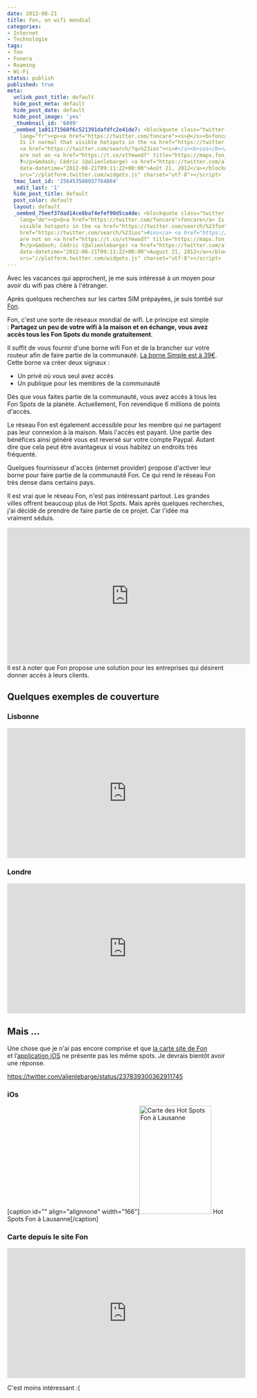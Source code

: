 ```yaml
---
date: 2012-08-21
title: Fon, un wifi mondial
categories:
- Internet
- Technologie
tags:
- fon
- Fonera
- Roaming
- Wi-Fi
status: publish
published: true
meta:
  unlink_post_title: default
  hide_post_meta: default
  hide_post_date: default
  hide_post_image: 'yes'
  _thumbnail_id: '6099'
  _oembed_1a01171568f6c521391dafdfc2e41de7: <blockquote class="twitter-tweet" width="550"
    lang="fr"><p><a href="https://twitter.com/foncare"><s>@</s><b>foncare</b></a>
    Is it normal that visible hotspots in the <a href="https://twitter.com/search/?q=%23fon"><s>#</s><b>fon</b></a>
    <a href="https://twitter.com/search/?q=%23ios"><s>#</s><b>ios</b></a> <a href="https://twitter.com/search/?q=%23app"><s>#</s><b>app</b></a>
    are not on <a href="https://t.co/vtYewodf" title="https://maps.fon.com/">maps.fon.com</a>
    ?</p>&mdash; Cédric (@alienlebarge) <a href="https://twitter.com/alienlebarge/status/237839300362911745"
    data-datetime="2012-08-21T09:11:22+00:00">Août 21, 2012</a></blockquote><script
    src="//platform.twitter.com/widgets.js" charset="utf-8"></script>
  tmac_last_id: '256453588937764864'
  _edit_last: '1'
  hide_post_title: default
  post_color: default
  layout: default
  _oembed_75eef37dad14ce8baf4efef90d5ca4de: <blockquote class="twitter-tweet" width="550"
    lang="de"><p>@<a href="https://twitter.com/foncare">foncare</a> Is it normal that
    visible hotspots in the <a href="https://twitter.com/search/%23fon">#fon</a> <a
    href="https://twitter.com/search/%23ios">#ios</a> <a href="https://twitter.com/search/%23app">#app</a>
    are not on <a href="https://t.co/vtYewodf" title="https://maps.fon.com/">maps.fon.com</a>
    ?</p>&mdash; Cédric (@alienlebarge) <a href="https://twitter.com/alienlebarge/status/237839300362911745"
    data-datetime="2012-08-21T09:11:22+00:00">August 21, 2012</a></blockquote><script
    src="//platform.twitter.com/widgets.js" charset="utf-8"></script>
---
```

Avec les vacances qui approchent, je me suis intéressé à un moyen pour avoir du wifi pas chère à l'étranger.

Après quelques recherches sur les cartes SIM prépayées, je suis tombé sur <a href="https://corp.fon.com">Fon</a>. <!--more-->

Fon, c'est une sorte de réseaux mondial de wifi. Le principe est simple : <strong>Partagez un peu de votre wifi à la maison et en échange, vous avez accès tous les Fon Spots du monde gratuitement</strong>.

Il suffit de vous fournir d'une borne wifi Fon et de la brancher sur votre routeur afin de faire partie de la communauté. <a title="Détail de la borne Simpl" href="https://corp.fon.com/fr/products/simpl/">La borne Simple est à 39€</a>.
Cette borne va créer deux signaux :
<ul>
	<li>Un privé où vous seul avez accès</li>
	<li>Un publique pour les membres de la communauté</li>
</ul>
Dès que vous faites partie de la communauté, vous avez accès à tous les Fon Spots de la planète. Actuellement, Fon revendique 6 millions de points d'accès.

Le réseau Fon est également accessible pour les membre qui ne partagent pas leur connexion à la maison. Mais l'accès est payant. Une partie des bénéfices ainsi généré vous est reversé sur votre compte Paypal. Autant dire que cela peut être avantageux si vous habitez un endroits très fréquenté.

Quelques fournisseur d'accès (internet provider) propose d'activer leur borne pour faire partie de la communauté Fon. Ce qui rend le réseau Fon très dense dans certains pays.

Il est vrai que le réseau Fon, n'est pas intéressant partout. Les grandes villes offrent beaucoup plus de Hot Spots. Mais après quelques recherches, j'ai décidé de prendre de faire partie de ce projet. Car l'idée ma vraiment séduis.
<div></div>
<div><iframe src="https://www.youtube.com/embed/r49XJKMuSn0" frameborder="0" width="560" height="315"></iframe></div>
<div></div>
<div>Il est à noter que Fon propose une solution pour les entreprises qui désirent donner accès à leurs clients.</div>
<h2>Quelques exemples de couverture</h2>
<h3>Lisbonne</h3>
<iframe src="https://maps.fon.com/mapContent?lt=38.72529929999999&amp;ln=-9.150036399999966&amp;zm=16" frameborder="0" marginwidth="0" marginheight="0" scrolling="no" width="550" height="300"></iframe>
<h3>Londre</h3>
<iframe src="https://maps.fon.com/mapContent?lt=51.51236936985704&amp;ln=-0.13347667147220577&amp;zm=16" frameborder="0" marginwidth="0" marginheight="0" scrolling="no" width="550" height="300"></iframe>
<h2 class="mceTemp">Mais ...</h2>
Une chose que je n'ai pas encore comprise et que <a href="https://maps.fon.com/fr">la carte site de Fon</a> et l’<a href="https://itunes.apple.com/fr/app/fon-wifi/id478267641?mt=8">application iOS</a> ne présente pas les même spots. Je devrais bientôt avoir une réponse.

https://twitter.com/alienlebarge/status/237839300362911745
<h3>iOs</h3>
[caption id="" align="alignnone" width="166"]<a href="https://dlgjp9x71cipk.cloudfront.net/2012/08/photo.png"><img class="size-medium wp-image-6092 " title="Hot Spots Fon à Lausanne" src="https://dlgjp9x71cipk.cloudfront.net/2012/08/photo-166x250.png" alt="Carte des Hot Spots Fon à Lausanne" width="166" height="250" /></a> Hot Spots Fon à Lausanne[/caption]

<div></div>
<h3>Carte depuis le site Fon</h3>
<iframe src="https://maps.fon.com/mapContent?lt=46.51996170000002&amp;ln=6.633597099999973&amp;zm=16" frameborder="0" marginwidth="0" marginheight="0" scrolling="no" width="550" height="300"></iframe>

C'est moins intéressant :(
